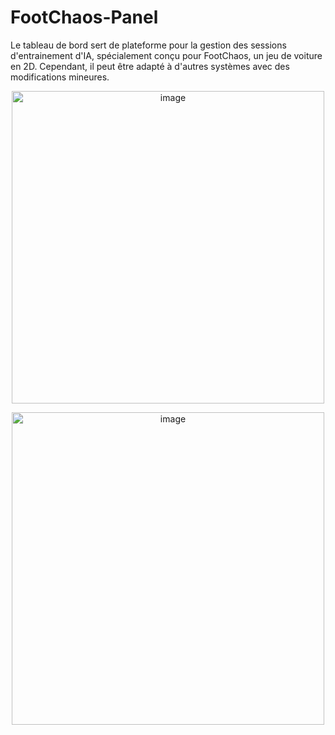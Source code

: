 # FootChaos-Panel

Le tableau de bord sert de plateforme pour la gestion des sessions d'entrainement d'IA,
spécialement conçu pour FootChaos, un jeu de voiture en 2D.
Cependant, il peut être adapté à d'autres systèmes avec des modifications mineures.

<p align="center">
  <img align="center" width="500" alt="image" src="https://github.com/Faywyn/FootChaos-Panel/assets/63558304/23721f5d-05cf-4112-95d6-a5842be35a33">
</p>
<p align="center">
  <img align="center" width="500" alt="image" src="https://github.com/Faywyn/FootChaos-Panel/assets/63558304/e6a45356-38bf-4853-a81d-d137957314a3">
</p>
